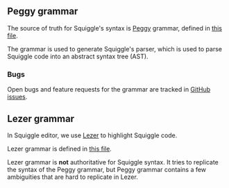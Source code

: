 ---
---

## Peggy grammar
The source of truth for Squiggle's syntax is [Peggy](https://peggyjs.org) grammar, defined in [this file](https://github.com/quantified-uncertainty/squiggle/blob/main/packages/squiggle-lang/src/ast/peggyParser.peggy).

The grammar is used to generate Squiggle's parser, which is used to parse Squiggle code into an abstract syntax tree (AST).

### Bugs

Open bugs and feature requests for the grammar are tracked in [GitHub issues](https://github.com/quantified-uncertainty/squiggle/labels/Parser).

## Lezer grammar

In Squiggle editor, we use [Lezer](https://lezer.codemirror.net/) to highlight Squiggle code.

Lezer grammar is defined in [this file](https://github.com/quantified-uncertainty/squiggle/blob/main/packages/components/src/components/CodeEditor/languageSupport/squiggle.grammar).

Lezer grammar is **not** authoritative for Squiggle syntax. It tries to replicate the syntax of the Peggy grammar, but Peggy grammar contains a few ambiguities that are hard to replicate in Lezer.
